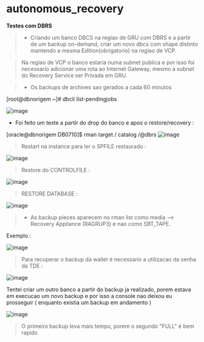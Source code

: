 # autonomous_recovery

**Testes com DBRS**

> -  Criando um banco DBCS na regiao de GRU com DBRS e a partir de um backup on-demand, criar um novo dbcs com shape distinto mantendo a mesma Edition(obrigatorio) na regiao de VCP.

> Na regiao de VCP o banco estaria numa subnet publica e por isso foi necessario adicionar uma rota ao Internet Gateway, mesmo a subnet do Recovery Service ser Privada em GRU.

> - Os backups de archives sao gerados a cada 60 minutos


[root@dbnorigem ~]# dbcli list-pendingjobs

![image](https://github.com/sup-cloudb/autonomous_recovery/assets/72585042/265e69cc-9118-4384-b97c-4a430b3d51d4)


-  Foi feito um teste a partir do drop do banco e apos o restore/recovery : 

[oracle@dbnorigem DB0710]$ rman target / catalog /@dbrs
![image](https://github.com/sup-cloudb/autonomous_recovery/assets/72585042/90e82a66-d1c1-4f6c-b06f-e81f620a6f54)


> Restart na instance para ler o SPFILE restaurado : 

![image](https://github.com/sup-cloudb/autonomous_recovery/assets/72585042/bf4fe1d7-6592-44e2-b33c-60d7c8f450f6)

> Restore do CONTROLFILE : 

![image](https://github.com/sup-cloudb/autonomous_recovery/assets/72585042/d84eaeee-5178-40c3-b3b8-cde596586c68)

> RESTORE DATABASE : 

![image](https://github.com/sup-cloudb/autonomous_recovery/assets/72585042/a6516803-44bb-4fb0-8389-63f4863bc29e)






 >- As backup pieces aparecem no rman list como media -->   Recovery Appliance (RAGRUP3) e nao como SBT_TAPE.

  Exemplo :

![image](https://github.com/sup-cloudb/autonomous_recovery/assets/72585042/5929254e-458b-4259-9082-884fac7cadd8)


> Para recuperar o backup da wallet é necessario a utilizacao da senha da TDE :

![image](https://github.com/sup-cloudb/autonomous_recovery/assets/72585042/d99f1ad4-527c-4a3e-8196-554eb1fc8954)



Tentei criar um outro banco a partir do backup ja realizado, porem estava em execucao um novo backup e por isso a console nao deixou eu prosseguir ( enquanto existia um backup em andamento )

![image](https://github.com/sup-cloudb/autonomous_recovery/assets/72585042/1be62cbf-525d-46c1-b280-e99470995512)


> O primeiro backup leva mais tempo, porem o segundo "FULL" é bem rapido
